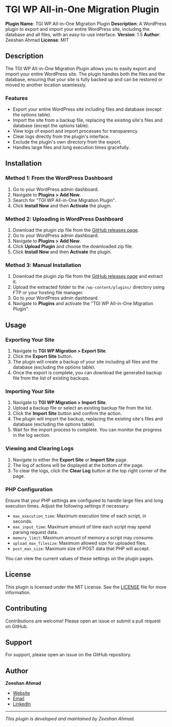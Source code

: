 # TGI WP All-in-One Migration Plugin

**Plugin Name**: TGI WP All-in-One Migration Plugin
**Description**: A WordPress plugin to export and import your entire WordPress site, including the database and all files, with an easy-to-use interface.
**Version**: 1.5
**Author**: Zeeshan Ahmad
**License**: MIT

## Description

The TGI WP All-in-One Migration Plugin allows you to easily export and import your entire WordPress site. The plugin handles both the files and the database, ensuring that your site is fully backed up and can be restored or moved to another location seamlessly.

### Features

- Export your entire WordPress site including files and database (except the options table).
- Import the site from a backup file, replacing the existing site's files and database (except the options table).
- View logs of export and import processes for transparency.
- Clear logs directly from the plugin's interface.
- Exclude the plugin's own directory from the export.
- Handles large files and long execution times gracefully.

## Installation

### Method 1: From the WordPress Dashboard

1. Go to your WordPress admin dashboard.
2. Navigate to **Plugins > Add New**.
3. Search for "TGI WP All-in-One Migration Plugin".
4. Click **Install Now** and then **Activate** the plugin.

### Method 2: Uploading in WordPress Dashboard

1. Download the plugin zip file from the [GitHub releases page](https://github.com/yourusername/tgi-wp-all-in-one-migration-plugin/releases).
2. Go to your WordPress admin dashboard.
3. Navigate to **Plugins > Add New**.
4. Click **Upload Plugin** and choose the downloaded zip file.
5. Click **Install Now** and then **Activate** the plugin.

### Method 3: Manual Installation

1. Download the plugin zip file from the [GitHub releases page](https://github.com/yourusername/tgi-wp-all-in-one-migration-plugin/releases) and extract it.
2. Upload the extracted folder to the `/wp-content/plugins/` directory using FTP or your hosting file manager.
3. Go to your WordPress admin dashboard.
4. Navigate to **Plugins** and activate the "TGI WP All-in-One Migration Plugin".

## Usage

### Exporting Your Site

1. Navigate to **TGI WP Migration > Export Site**.
2. Click the **Export Site** button.
3. The plugin will create a backup of your site including all files and the database (excluding the options table).
4. Once the export is complete, you can download the generated backup file from the list of existing backups.

### Importing Your Site

1. Navigate to **TGI WP Migration > Import Site**.
2. Upload a backup file or select an existing backup file from the list.
3. Click the **Import Site** button and confirm the action.
4. The plugin will import the backup, replacing the existing site's files and database (excluding the options table).
5. Wait for the import process to complete. You can monitor the progress in the log section.

### Viewing and Clearing Logs

1. Navigate to either the **Export Site** or **Import Site** page.
2. The log of actions will be displayed at the bottom of the page.
3. To clear the logs, click the **Clear Log** button at the top right corner of the page.

### PHP Configuration

Ensure that your PHP settings are configured to handle large files and long execution times. Adjust the following settings if necessary:

- `max_execution_time`: Maximum execution time of each script, in seconds.
- `max_input_time`: Maximum amount of time each script may spend parsing request data.
- `memory_limit`: Maximum amount of memory a script may consume.
- `upload_max_filesize`: Maximum allowed size for uploaded files.
- `post_max_size`: Maximum size of POST data that PHP will accept.

You can view the current values of these settings on the plugin pages.

## License

This plugin is licensed under the MIT License. See the [LICENSE](LICENSE) file for more information.

## Contributing

Contributions are welcome! Please open an issue or submit a pull request on GitHub.

## Support

For support, please open an issue on the GitHub repository.

## Author

**Zeeshan Ahmad**
- [Website](https://tabsgi.com)
- [Email](mailto:ziishanahmad@gmail.com)
- [LinkedIn](https://www.linkedin.com/in/zeeshan-ahmad-10a84b18/)

---

*This plugin is developed and maintained by Zeeshan Ahmad.*
